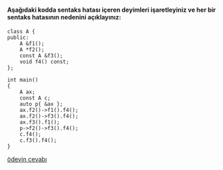 #### Aşağıdaki kodda sentaks hatası içeren deyimleri işaretleyiniz ve her bir sentaks hatasının nedenini açıklayınız:

```
class A {
public:
	A &f1();
	A *f2();
	const A &f3();
	void f4() const;
};

int main()
{
	A ax;
	const A c;
	auto p{ &ax };
	ax.f2()->f1().f4();
	ax.f2()->f3().f4();
	ax.f3().f1();
	p->f2()->f3().f4();
	c.f4();
	c.f3().f4();
}

```

[ödevin cevabı](https://vimeo.com/368262675)
